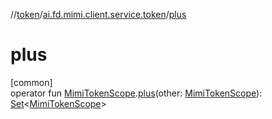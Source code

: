 //[token](../../index.md)/[ai.fd.mimi.client.service.token](index.md)/[plus](plus.md)

# plus

[common]\
operator fun [MimiTokenScope](-mimi-token-scope/index.md).[plus](plus.md)(other: [MimiTokenScope](-mimi-token-scope/index.md)): [Set](https://kotlinlang.org/api/core/kotlin-stdlib/kotlin.collections/-set/index.html)&lt;[MimiTokenScope](-mimi-token-scope/index.md)&gt;
